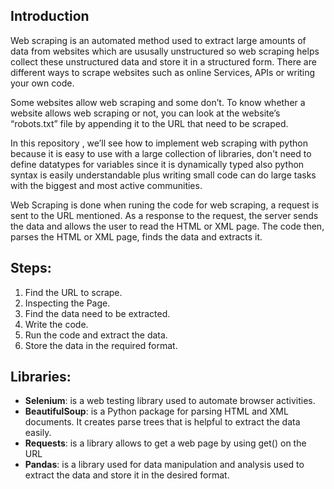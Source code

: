 ## Introduction

Web scraping is an automated method used to extract large amounts of data from websites which are ususally unstructured so web scraping helps collect 
these unstructured data and store it in a structured form.
There are different ways to scrape websites such as online Services, APIs or writing your own code. 

Some websites allow web scraping and some don’t. To know whether a website allows web scraping or not, you can look at the website’s “robots.txt” file by 
appending it to the URL that need to be scraped.

In this repository , we’ll see how to implement web scraping with python because it is easy to use with a large collection of libraries, 
don't need to define datatypes for variables since it is dynamically typed also python syntax is easily understandable plus writing small code can do large tasks with 
the biggest and most active communities.

Web Scraping is done when runing the code for web scraping, a request is sent to the URL mentioned. As a response to the request, the server sends the data and allows
the user to read the HTML or XML page. The code then, parses the HTML or XML page, finds the data and extracts it. 

## Steps:

1. Find the URL to scrape.
2. Inspecting the Page.
3. Find the data need to be extracted.
4. Write the code.
5. Run the code and extract the data.
6. Store the data in the required format.

## Libraries:
- __Selenium__: is a web testing library used to automate browser activities.
- __BeautifulSoup__: is a Python package for parsing HTML and XML documents. It creates parse trees that is helpful to extract the data easily.
- __Requests__: is a library allows to get a web page by using get() on the URL
- __Pandas__: is a library used for data manipulation and analysis used to extract the data and store it in the desired format. 

